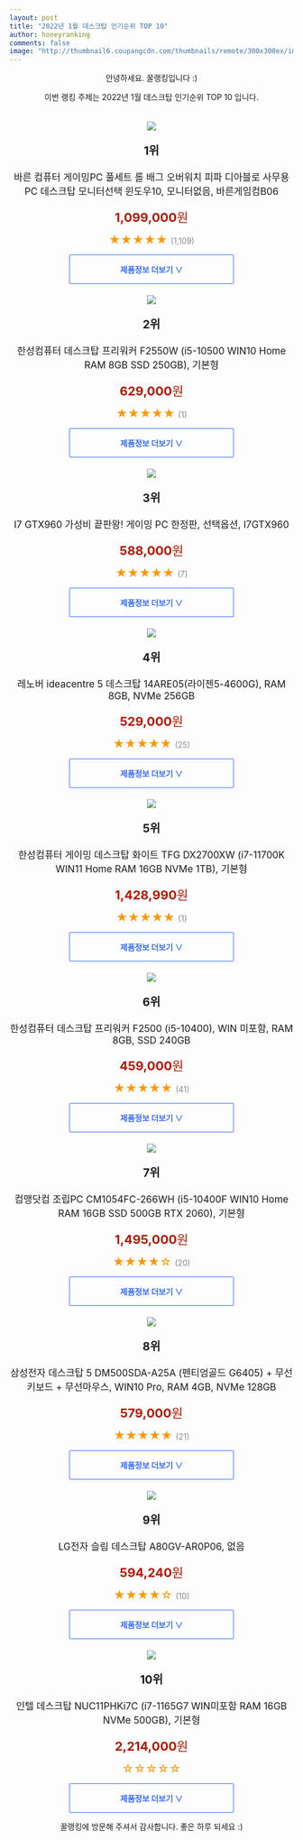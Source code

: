 ```yaml
--- 
layout: post 
title: "2022년 1월 데스크탑 인기순위 TOP 10" 
author: honeyranking 
comments: false 
image: "http://thumbnail6.coupangcdn.com/thumbnails/remote/300x300ex/image/vendor_inventory/daa0/ce278271095b2fbc5bd1a1cd1723e1d8e533c0caaa0b34203f3ed4e4efe1.jpg" 
--- 
```

<p style="text-align: center;">안녕하세요. 꿀랭킹입니다 :)</p> <p style="text-align: center;">이번 랭킹 주제는 2022년 1월 데스크탑 인기순위 TOP 10 입니다.</p><center><img src="http://thumbnail6.coupangcdn.com/thumbnails/remote/300x300ex/image/vendor_inventory/daa0/ce278271095b2fbc5bd1a1cd1723e1d8e533c0caaa0b34203f3ed4e4efe1.jpg" style="margin-top:20px" /></center> <p style="text-align: center; font-size: 20px"><b>1위</b></p> <p style="text-align: center; font-size: 17px">바른 컴퓨터 게이밍PC 풀세트 롤 배그 오버워치 피파 디아블로 사무용PC 데스크탑 모니터선택 윈도우10, 모니터없음, 바른게임컴B06</p> <p style="text-align: center;"><span style="color: #b61800; font-size: 22px;"><b>1,099,000</b>원</span></p> <p style="text-align: center;"><span style="color: #ff9600; font-size: 20px;">★★★★★ </span><span style="color: #878787;">(1,109)</span></p> <center><a href="https://link.coupang.com/a/iXsnX"> <div style="font-size: 14px; display: inline-block; padding: 15px 90px; color: #346aff; border-radius: 2px; border: 1px solid #346aff; cursor: pointer;"><b>제품정보 더보기 &or;</b></div> </a></center><center><img src="http://thumbnail10.coupangcdn.com/thumbnails/remote/300x300ex/image/rs_quotation_api/snlcrpt0/c7555f8a2f1e4011a17063025040f26f.jpg" style="margin-top:20px" /></center> <p style="text-align: center; font-size: 20px"><b>2위</b></p> <p style="text-align: center; font-size: 17px">한성컴퓨터 데스크탑 프리워커 F2550W (i5-10500 WIN10 Home RAM 8GB SSD 250GB), 기본형</p> <p style="text-align: center;"><span style="color: #b61800; font-size: 22px;"><b>629,000</b>원</span></p> <p style="text-align: center;"><span style="color: #ff9600; font-size: 20px;">★★★★★ </span><span style="color: #878787;">(1)</span></p> <center><a href="https://link.coupang.com/a/iXsnY"> <div style="font-size: 14px; display: inline-block; padding: 15px 90px; color: #346aff; border-radius: 2px; border: 1px solid #346aff; cursor: pointer;"><b>제품정보 더보기 &or;</b></div> </a></center><center><img src="http://thumbnail8.coupangcdn.com/thumbnails/remote/300x300ex/image/vendor_inventory/4381/7df34a3fa31f931307c242aaf91c5f593cacd05c545e9eddacded09faa5d.jpg" style="margin-top:20px" /></center> <p style="text-align: center; font-size: 20px"><b>3위</b></p> <p style="text-align: center; font-size: 17px">I7 GTX960 가성비 끝판왕! 게이밍 PC 한정판, 선택옵션, I7GTX960</p> <p style="text-align: center;"><span style="color: #b61800; font-size: 22px;"><b>588,000</b>원</span></p> <p style="text-align: center;"><span style="color: #ff9600; font-size: 20px;">★★★★★ </span><span style="color: #878787;">(7)</span></p> <center><a href="https://link.coupang.com/a/iXsnZ"> <div style="font-size: 14px; display: inline-block; padding: 15px 90px; color: #346aff; border-radius: 2px; border: 1px solid #346aff; cursor: pointer;"><b>제품정보 더보기 &or;</b></div> </a></center><center><img src="http://thumbnail10.coupangcdn.com/thumbnails/remote/300x300ex/image/retail/images/2021/03/17/16/0/17e408c7-c7f6-4d7c-be70-e8bfcf3ce73b.jpg" style="margin-top:20px" /></center> <p style="text-align: center; font-size: 20px"><b>4위</b></p> <p style="text-align: center; font-size: 17px">레노버 ideacentre 5 데스크탑 14ARE05(라이젠5-4600G), RAM 8GB, NVMe 256GB</p> <p style="text-align: center;"><span style="color: #b61800; font-size: 22px;"><b>529,000</b>원</span></p> <p style="text-align: center;"><span style="color: #ff9600; font-size: 20px;">★★★★★ </span><span style="color: #878787;">(25)</span></p> <center><a href="https://link.coupang.com/a/iXsn0"> <div style="font-size: 14px; display: inline-block; padding: 15px 90px; color: #346aff; border-radius: 2px; border: 1px solid #346aff; cursor: pointer;"><b>제품정보 더보기 &or;</b></div> </a></center><center><img src="http://thumbnail6.coupangcdn.com/thumbnails/remote/300x300ex/image/retail/images/2021/12/06/16/6/0dcf6b93-0758-4872-b97b-8904edfebbd1.jpg" style="margin-top:20px" /></center> <p style="text-align: center; font-size: 20px"><b>5위</b></p> <p style="text-align: center; font-size: 17px">한성컴퓨터 게이밍 데스크탑 화이트 TFG DX2700XW (i7-11700K WIN11 Home RAM 16GB NVMe 1TB), 기본형</p> <p style="text-align: center;"><span style="color: #b61800; font-size: 22px;"><b>1,428,990</b>원</span></p> <p style="text-align: center;"><span style="color: #ff9600; font-size: 20px;">★★★★★ </span><span style="color: #878787;">(1)</span></p> <center><a href="https://link.coupang.com/a/iXsn2"> <div style="font-size: 14px; display: inline-block; padding: 15px 90px; color: #346aff; border-radius: 2px; border: 1px solid #346aff; cursor: pointer;"><b>제품정보 더보기 &or;</b></div> </a></center><center><img src="http://thumbnail9.coupangcdn.com/thumbnails/remote/300x300ex/image/retail/images/2020/08/21/11/6/e5513ff0-ec4f-446e-a095-fc2681a6c264.jpg" style="margin-top:20px" /></center> <p style="text-align: center; font-size: 20px"><b>6위</b></p> <p style="text-align: center; font-size: 17px">한성컴퓨터 데스크탑 프리워커 F2500 (i5-10400), WIN 미포함, RAM 8GB, SSD 240GB</p> <p style="text-align: center;"><span style="color: #b61800; font-size: 22px;"><b>459,000</b>원</span></p> <p style="text-align: center;"><span style="color: #ff9600; font-size: 20px;">★★★★★ </span><span style="color: #878787;">(41)</span></p> <center><a href="https://link.coupang.com/a/iXsn3"> <div style="font-size: 14px; display: inline-block; padding: 15px 90px; color: #346aff; border-radius: 2px; border: 1px solid #346aff; cursor: pointer;"><b>제품정보 더보기 &or;</b></div> </a></center><center><img src="http://thumbnail6.coupangcdn.com/thumbnails/remote/300x300ex/image/rs_quotation_api/0gfi62w7/247e7bfd134141b4920a86628796faa8.jpg" style="margin-top:20px" /></center> <p style="text-align: center; font-size: 20px"><b>7위</b></p> <p style="text-align: center; font-size: 17px">컴맹닷컴 조립PC CM1054FC-266WH (i5-10400F WIN10 Home RAM 16GB SSD 500GB RTX 2060), 기본형</p> <p style="text-align: center;"><span style="color: #b61800; font-size: 22px;"><b>1,495,000</b>원</span></p> <p style="text-align: center;"><span style="color: #ff9600; font-size: 20px;">★★★★☆ </span><span style="color: #878787;">(20)</span></p> <center><a href="https://link.coupang.com/a/iXsn4"> <div style="font-size: 14px; display: inline-block; padding: 15px 90px; color: #346aff; border-radius: 2px; border: 1px solid #346aff; cursor: pointer;"><b>제품정보 더보기 &or;</b></div> </a></center><center><img src="http://thumbnail10.coupangcdn.com/thumbnails/remote/300x300ex/image/vendor_inventory/c32a/8cc4c255fe7ec8cddd3c2884a89099f03887158ef1c57dbe7db8d48c63b7.jpg" style="margin-top:20px" /></center> <p style="text-align: center; font-size: 20px"><b>8위</b></p> <p style="text-align: center; font-size: 17px">삼성전자 데스크탑 5 DM500SDA-A25A (펜티엄골드 G6405) + 무선키보드 + 무선마우스, WIN10 Pro, RAM 4GB, NVMe 128GB</p> <p style="text-align: center;"><span style="color: #b61800; font-size: 22px;"><b>579,000</b>원</span></p> <p style="text-align: center;"><span style="color: #ff9600; font-size: 20px;">★★★★★ </span><span style="color: #878787;">(21)</span></p> <center><a href="https://link.coupang.com/a/iXsn7"> <div style="font-size: 14px; display: inline-block; padding: 15px 90px; color: #346aff; border-radius: 2px; border: 1px solid #346aff; cursor: pointer;"><b>제품정보 더보기 &or;</b></div> </a></center><center><img src="http://thumbnail9.coupangcdn.com/thumbnails/remote/300x300ex/image/retail/images/2021/01/29/11/2/673eff4f-183c-4f7c-8e48-8b1ffc854f92.jpg" style="margin-top:20px" /></center> <p style="text-align: center; font-size: 20px"><b>9위</b></p> <p style="text-align: center; font-size: 17px">LG전자 슬림 데스크탑 A80GV-AR0P06, 없음</p> <p style="text-align: center;"><span style="color: #b61800; font-size: 22px;"><b>594,240</b>원</span></p> <p style="text-align: center;"><span style="color: #ff9600; font-size: 20px;">★★★★☆ </span><span style="color: #878787;">(10)</span></p> <center><a href="https://link.coupang.com/a/iXsn8"> <div style="font-size: 14px; display: inline-block; padding: 15px 90px; color: #346aff; border-radius: 2px; border: 1px solid #346aff; cursor: pointer;"><b>제품정보 더보기 &or;</b></div> </a></center><center><img src="http://thumbnail7.coupangcdn.com/thumbnails/remote/300x300ex/image/retail/images/2021/12/10/14/9/9cde461c-ca28-4700-9516-f0945a9e7d6d.jpg" style="margin-top:20px" /></center> <p style="text-align: center; font-size: 20px"><b>10위</b></p> <p style="text-align: center; font-size: 17px">인텔 데스크탑 NUC11PHKi7C (i7-1165G7 WIN미포함 RAM 16GB NVMe 500GB), 기본형</p> <p style="text-align: center;"><span style="color: #b61800; font-size: 22px;"><b>2,214,000</b>원</span></p> <p style="text-align: center;"><span style="color: #ff9600; font-size: 20px;">☆☆☆☆☆ </span><span style="color: #878787;"></span></p> <center><a href="https://link.coupang.com/a/iXsoa"> <div style="font-size: 14px; display: inline-block; padding: 15px 90px; color: #346aff; border-radius: 2px; border: 1px solid #346aff; cursor: pointer;"><b>제품정보 더보기 &or;</b></div> </a></center> <p style="text-align: center;">꿀랭킹에 방문해 주셔서 감사합니다. 좋은 하루 되세요 :)</p>
